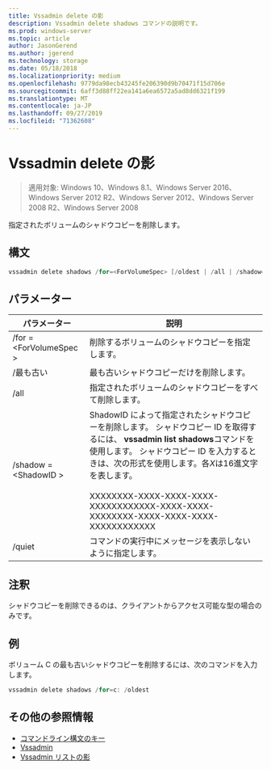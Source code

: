 ```yaml
---
title: Vssadmin delete の影
description: Vssadmin delete shadows コマンドの説明です。
ms.prod: windows-server
ms.topic: article
author: JasonGerend
ms.author: jgerend
ms.technology: storage
ms.date: 05/18/2018
ms.localizationpriority: medium
ms.openlocfilehash: 9779da98ecb43245fe206390d9b70471f15d706e
ms.sourcegitcommit: 6aff3d88ff22ea141a6ea6572a5ad8dd6321f199
ms.translationtype: MT
ms.contentlocale: ja-JP
ms.lasthandoff: 09/27/2019
ms.locfileid: "71362608"
---
```

# <a name="vssadmin-delete-shadows"></a>Vssadmin delete の影

>適用対象: Windows 10、Windows 8.1、Windows Server 2016、Windows Server 2012 R2、Windows Server 2012、Windows Server 2008 R2、Windows Server 2008

指定されたボリュームのシャドウコピーを削除します。

## <a name="syntax"></a>構文

```PowerShell
vssadmin delete shadows /for=<ForVolumeSpec> [/oldest | /all | /shadow=<ShadowID>] [/quiet]
```

## <a name="parameters"></a>パラメーター

|パラメーター|説明|
|---|---|
|/for =\<ForVolumeSpec >|削除するボリュームのシャドウコピーを指定します。|
|/最も古い|最も古いシャドウコピーだけを削除します。|
|/all|指定されたボリュームのシャドウコピーをすべて削除します。|
|/shadow =\<ShadowID >|ShadowID によって指定されたシャドウコピーを削除します。 シャドウコピー ID を取得するには、 **vssadmin list shadows**コマンドを使用します。 シャドウコピー ID を入力するときは、次の形式を使用します。各*X*は16進文字を表します。<br><br>XXXXXXXX-XXXX-XXXX-XXXX-XXXXXXXXXXXX-XXXX-XXXX-XXXXXXXX-XXXX-XXXX-XXXX-XXXXXXXXXXXX|
|/quiet|コマンドの実行中にメッセージを表示しないように指定します。|

## <a name="remarks"></a>注釈

シャドウコピーを削除できるのは、クライアントからアクセス可能な型の場合のみです。

## <a name="examples"></a>例

ボリューム C の最も古いシャドウコピーを削除するには、次のコマンドを入力します。

```PowerShell
vssadmin delete shadows /for=c: /oldest
```

## <a name="additional-references"></a>その他の参照情報

* [コマンドライン構文のキー](https://docs.microsoft.com/previous-versions/windows/it-pro/windows-server-2012-r2-and-2012/cc771080(v%3dws.11))
* [Vssadmin](vssadmin.md)
* [Vssadmin リストの影](vssadmin-list-shadows.md)